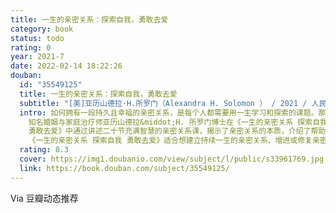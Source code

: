 ```yaml
---
title: 一生的亲密关系：探索自我，勇敢去爱
category: book
status: todo
rating: 0
year: 2021-7
date: 2022-02-14 18:22:26
douban:
  id: "35549125"
  title: 一生的亲密关系：探索自我，勇敢去爱
  subtitle: "[美]亚历山德拉·H.所罗门（Alexandra H. Solomon ） / 2021 / 人民邮电出版社"
  intro: 如何拥有一段持久且幸福的亲密关系，是每个人都需要用一生学习和探索的课题。那么我们怎样才能找到真正属于自己的“真命伴侣”呢？我们怎样才能与伴侣建立持续一生的亲密关系呢？
    知名婚姻与家庭治疗师亚历山德拉&middot;H. 所罗门博士在《一生的亲密关系 探索自我
    勇敢去爱》中通过讲述二十节充满智慧的亲密关系课，揭示了亲密关系的本质，介绍了帮助我们建立自己真正渴望的且持续一生的亲密关系的秘诀——培养自我意识。她鼓励我们通过探索自我，深刻领悟自身的亲密关系模式，运用述说—关联—抉择的方法修复亲密关系中的裂痕，从而与伴侣建立健康的边界。阅读本书后，我们将打开一扇崭新的、勇敢的、深切的亲密关系之门，发现亲密关系的拼图中缺失的那一块，找到自己心中所渴望的“真命伴侣”，收获温馨、永恒的真爱。
    《一生的亲密关系 探索自我 勇敢去爱》适合想建立持续一生的亲密关系、增进或修复亲密关系的读者，对恋爱心理学、婚姻心理学感兴趣的读者，以及心理咨询师阅读。
  rating: 8.3
  cover: https://img1.doubanio.com/view/subject/l/public/s33961769.jpg
  link: https://book.douban.com/subject/35549125/
---
```


Via 豆瓣动态推荐
